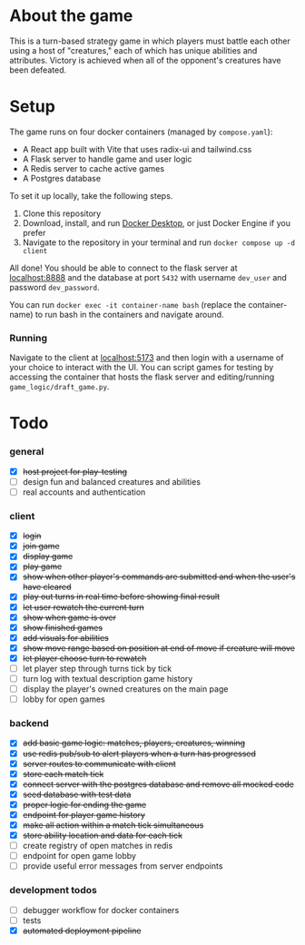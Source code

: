 # About the game

This is a turn-based strategy game in which players must battle each other using a host of "creatures," each of which has unique abilities and attributes. Victory is achieved when all of the opponent's creatures have been defeated.

# Setup

The game runs on four docker containers (managed by `compose.yaml`):

-   A React app built with Vite that uses radix-ui and tailwind.css
-   A Flask server to handle game and user logic
-   A Redis server to cache active games
-   A Postgres database

To set it up locally, take the following steps.

1. Clone this repository
2. Download, install, and run [Docker Desktop](https://docs.docker.com/desktop/), or just Docker Engine if you prefer
3. Navigate to the repository in your terminal and run `docker compose up -d client`

All done! You should be able to connect to the flask server at [localhost:8888](http://localhost:8888) and the database at port `5432` with username `dev_user` and password `dev_password`.

You can run `docker exec -it container-name bash` (replace the container-name) to run bash in the containers and navigate around.

### Running

Navigate to the client at [localhost:5173](http://localhost:5173) and then login with a username of your choice to interact with the UI.
You can script games for testing by accessing the container that hosts the flask server and editing/running `game_logic/draft_game.py`.

# Todo

### general

-   [x] ~~host project for play-testing~~
-   [ ] design fun and balanced creatures and abilities
-   [ ] real accounts and authentication

### client

-   [x] ~~login~~
-   [x] ~~join game~~
-   [x] ~~display game~~
-   [x] ~~play game~~
-   [x] ~~show when other player's commands are submitted and when the user's have cleared~~
-   [x] ~~play out turns in real time before showing final result~~
-   [x] ~~let user rewatch the current turn~~
-   [x] ~~show when game is over~~
-   [x] ~~show finished games~~
-   [x] ~~add visuals for abilities~~
-   [x] ~~show move range based on position at end of move if creature will move~~
-   [x] ~~let player choose turn to rewatch~~
-   [ ] let player step through turns tick by tick
-   [ ] turn log with textual description game history
-   [ ] display the player's owned creatures on the main page
-   [ ] lobby for open games

### backend

-   [x] ~~add basic game logic: matches, players, creatures, winning~~
-   [x] ~~use redis pub/sub to alert players when a turn has progressed~~
-   [x] ~~server routes to communicate with client~~
-   [x] ~~store each match tick~~
-   [x] ~~connect server with the postgres database and remove all mocked code~~
-   [x] ~~seed database with test data~~
-   [x] ~~proper logic for ending the game~~
-   [x] ~~endpoint for player game history~~
-   [x] ~~make all action within a match tick simultaneous~~
-   [x] ~~store ability location and data for each tick~~
-   [ ] create registry of open matches in redis
-   [ ] endpoint for open game lobby
-   [ ] provide useful error messages from server endpoints

### development todos

-   [ ] debugger workflow for docker containers
-   [ ] tests
-   [x] ~~automated deployment pipeline~~
